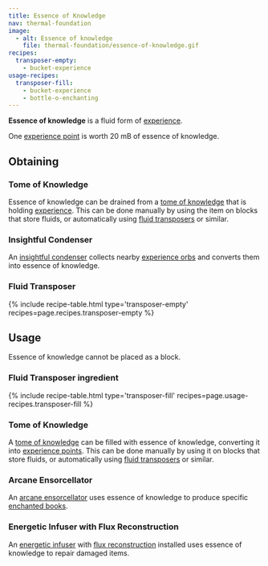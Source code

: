 ```yaml
---
title: Essence of Knowledge
nav: thermal-foundation
image:
  - alt: Essence of knowledge
    file: thermal-foundation/essence-of-knowledge.gif
recipes:
  transposer-empty:
    - bucket-experience
usage-recipes:
  transposer-fill:
    - bucket-experience
    - bottle-o-enchanting
---
```


**Essence of knowledge** is a fluid form of
[experience](https://minecraft.gamepedia.com/Experience).

One [experience point](https://minecraft.gamepedia.com/Experience) is worth 20
mB of essence of knowledge.


Obtaining
---------

### Tome of Knowledge
Essence of knowledge can be drained from a [tome of
knowledge](/docs/tome-of-knowledge/) that is holding
[experience](https://minecraft.gamepedia.com/Experience). This can be done
manually by using the item on blocks that store fluids, or automatically using
[fluid transposers](/docs/fluid-transposer/) or similar.

### Insightful Condenser
An [insightful condenser](/docs/insightful-condenser/) collects nearby
[experience orbs](https://minecraft.gamepedia.com/Experience) and converts them
into essence of knowledge.

### Fluid Transposer
{% include recipe-table.html type='transposer-empty' recipes=page.recipes.transposer-empty %}


Usage
-----

Essence of knowledge cannot be placed as a block.

### Fluid Transposer ingredient
{% include recipe-table.html type='transposer-fill' recipes=page.usage-recipes.transposer-fill %}

### Tome of Knowledge
A [tome of knowledge](/docs/tome-of-knowledge/) can be filled with essence of
knowledge, converting it into [experience
points](https://minecraft.gamepedia.com/Experience). This can be done manually
by using it on blocks that store fluids, or automatically using [fluid
transposers](/docs/fluid-transposer/) or similar.

### Arcane Ensorcellator
An [arcane ensorcellator](/docs/arcane-ensorcellator/) uses essence of knowledge
to produce specific [enchanted
books](https://minecraft.gamepedia.com/Enchanted_Book).

### Energetic Infuser with Flux Reconstruction
An [energetic infuser](/docs/energetic-infuser/) with [flux
reconstruction](/docs/augment-flux-reconstruction/) installed uses essence of
knowledge to repair damaged items.
